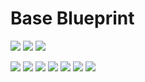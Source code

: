 # Base Blueprint

[![](https://img.shields.io/github/workflow/status/accelerator-blueprints/base-blueprint/github-pages-deploy/master)][completed-actions-deploy]
[![](https://github.com/accelerator-blueprints/base-blueprint/workflows/changelog/badge.svg)][completed-actions-changelog]
[![](https://github.com/accelerator-blueprints/base-blueprint/workflows/check-markdown-links/badge.svg)][markdown-links-checker]

![](https://img.shields.io/github/commit-activity/m/accelerator-blueprints/base-blueprint)
![](https://img.shields.io/github/contributors/accelerator-blueprints/base-blueprint)
![](https://img.shields.io/github/last-commit/accelerator-blueprints/base-blueprint)
![](https://img.shields.io/github/issues/accelerator-blueprints/base-blueprint)
[![](https://img.shields.io/github/languages/code-size/accelerator-blueprints/base-blueprint)](https://github.com/accelerator-blueprints/base-blueprint)
[![](https://img.shields.io/github/repo-size/accelerator-blueprints/base-blueprint)](https://github.com/accelerator-blueprints/base-blueprint)
![](https://img.shields.io/github/languages/top/accelerator-blueprints/base-blueprint?color=green&logo=markdown&logoColor=blue)

<!-- resources -->
[base-url]: https://ivankatliarchuk.github.io/knowledge-base
[completed-actions-deploy]: https://github.com/accelerator-blueprints/base-blueprint/actions/workflows/gh-pages.yml?query=is%3Acompleted
[completed-actions-changelog]: https://github.com/accelerator-blueprints/base-blueprint/actions/workflows/changelog.yml?query=is%3Acompleted
[markdown-links-checker]: https://github.com/accelerator-blueprints/base-blueprint/actions/workflows/markdown-links-checker.yml
